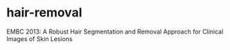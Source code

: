 # hair-removal
EMBC 2013: A Robust Hair Segmentation and Removal Approach for Clinical Images of Skin Lesions
